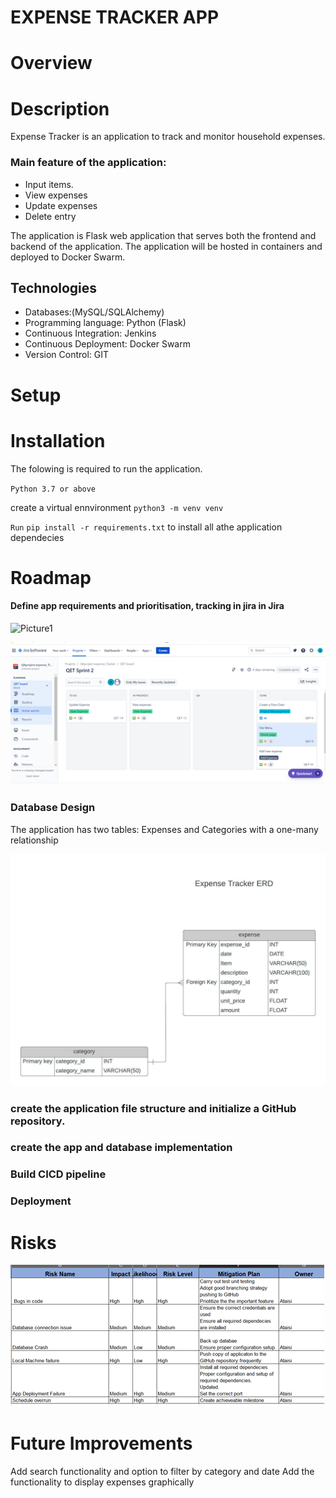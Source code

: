 # EXPENSE TRACKER APP

# Overview


# Description
Expense Tracker is an application to track and monitor household expenses. 

### Main feature of the application:
- Input items.
- View expenses 
- Update expenses
- Delete entry


The application is Flask web application that serves both the frontend and backend of the application. The application will be hosted in containers and  deployed to Docker Swarm.


## Technologies
- Databases:(MySQL/SQLAlchemy)
- Programming language: Python (Flask)
- Continuous Integration: Jenkins
- Continuous Deployment: Docker Swarm
- Version Control: GIT


# Setup

# Installation
The folowing is required to run the application.

`Python 3.7 or above`

create a virtual ennvironment
`python3 -m venv venv`

`Run`
`pip install -r requirements.txt` to install  all athe application dependecies

# Roadmap
#### Define app requirements and prioritisation, tracking in jira in Jira

![Picture1](https://user-images.githubusercontent.com/82120833/194843902-a29d3748-45d9-40a4-a5ca-d1352383c209.png)


![2](application\static\images\Picture3.png)


### Database Design

The application has two tables: Expenses and Categories with a one-many relationship

![ERD Diagram](application\static\images\Picture4.jpeg)



###  create the application file structure and initialize a GitHub repository.

### create the app and database implementation

### Build CICD pipeline 

###  Deployment


# Risks 
![Potential risk and the mitigation plan](application\static\images\Picture5.png)





# Future Improvements
Add search functionality and option to filter by category and date
Add the functionality to display expenses graphically





